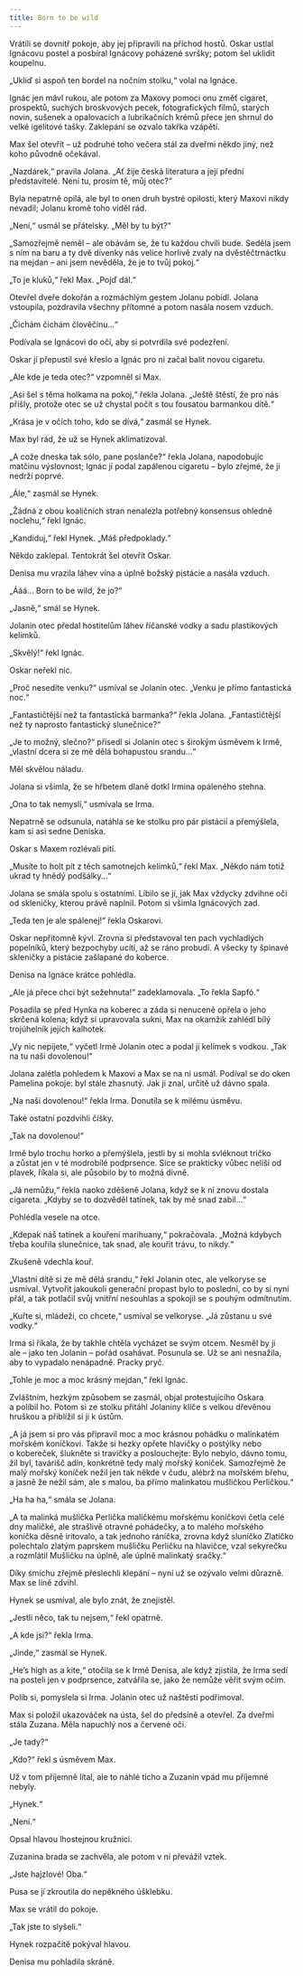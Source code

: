 ```yaml
---
title: Born to be wild
---
```


Vrátili se dovnitř pokoje, aby jej připravili na příchod hostů. Oskar ustlal Ignácovu postel a posbíral Ignácovy poházené svršky; potom šel uklidit koupelnu.

  

„Ukliď si aspoň ten bordel na nočním stolku,“ volal na Ignáce.

Ignác jen mávl rukou, ale potom za Maxovy pomoci onu změť cigaret, prospektů, suchých broskvových pecek, fotografických filmů, starých novin, sušenek a opalovacích a lubrikačních krémů přece jen shrnul do velké igelitové tašky. Zaklepání se ozvalo takřka vzápětí.

Max šel otevřít – už podruhé toho večera stál za dveřmi někdo jiný, než koho původně očekával.

„Nazdárek,“ pravila Jolana. „Ať žije česká literatura a její přední představitelé. Není tu, prosím tě, můj otec?“

Byla nepatrně opilá, ale byl to onen druh bystré opilosti, který Maxovi nikdy nevadil; Jolanu kromě toho viděl rád.

„Není,“ usmál se přátelsky. „Měl by tu být?“

„Samozřejmě neměl – ale obávám se, že tu každou chvíli bude. Seděla jsem s ním na baru a ty dvě dívenky nás velice horlivě zvaly na dvěstěčtrnáctku na mejdan – ani jsem nevěděla, že je to tvůj pokoj.“

„To je kluků,“ řekl Max. „Pojď dál.“

Otevřel dveře dokořán a rozmáchlým gestem Jolanu pobídl. Jolana vstoupila, pozdravila všechny přítomné a potom nasála nosem vzduch.

„Čichám čichám člověčinu…“

Podívala se Ignácovi do očí, aby si potvrdila své podezření.

Oskar jí přepustil své křeslo a Ignác pro ni začal balit novou cigaretu.

„Ale kde je teda otec?“ vzpomněl si Max.

„Asi šel s těma holkama na pokoj,“ řekla Jolana. „Ještě štěstí, že pro nás přišly, protože otec se už chystal počít s tou fousatou barmankou dítě.“

„Krása je v očích toho, kdo se dívá,“ zasmál se Hynek.

Max byl rád, že už se Hynek aklimatizoval.

„A cože dneska tak sólo, pane poslanče?“ řekla Jolana, napodobujíc matčinu výslovnost; Ignác jí podal zapálenou cigaretu – bylo zřejmé, že ji nedrží poprvé.

„Ále,“ zasmál se Hynek.

„Žádná z obou koaličních stran nenalezla potřebný konsensus ohledně noclehu,“ řekl Ignác.

„Kandiduj,“ řekl Hynek. „Máš předpoklady.“

Někdo zaklepal. Tentokrát šel otevřít Oskar.

Denisa mu vrazila láhev vína a úplně božský pistácie a nasála vzduch.

„Ááá… Born to be wild, že jo?“

„Jasně,“ smál se Hynek.

Jolanin otec předal hostitelům láhev říčanské vodky a sadu plastikových kelímků.

„Skvělý!“ řekl Ignác.

Oskar neřekl nic.

„Proč nesedíte venku?“ usmíval se Jolanin otec. „Venku je přímo fantastická noc.“

„Fantastičtější než ta fantastická barmanka?“ řekla Jolana. „Fan­tastičtější než ty naprosto fantastický slunečnice?“

„Je to možný, slečno?“ přisedl si Jolanin otec s širokým úsměvem k Irmě, „vlastní dcera si ze mě dělá bohapustou srandu…“

Měl skvělou náladu.

Jolana si všimla, že se hřbetem dlaně dotkl Irmina opáleného stehna.

„Ona to tak nemyslí,“ usmívala se Irma.

Nepatrně se odsunula, natáhla se ke stolku pro pár pistácií a přemýšlela, kam si asi sedne Deniska.

Oskar s Maxem rozlévali pití.

„Musíte to holt pít z těch samotnejch kelímků,“ řekl Max. „Někdo nám totiž ukrad ty hnědý podšálky…“

Jolana se smála spolu s ostatními. Líbilo se jí, jak Max vždycky zdvihne oči od skleničky, kterou právě naplnil. Potom si všimla Ignácových zad.

„Teda ten je ale spálenej!“ řekla Oskarovi.

Oskar nepřítomně kývl. Zrovna si představoval ten pach vychladlých popelníků, který bezpochyby ucítí, až se ráno probudí. A všecky ty špinavé skleničky a pistácie zašlapané do koberce.

Denisa na Ignáce krátce pohlédla.

„Ale já přece chci být sežehnuta!“ zadeklamovala. „To řekla Sapfó.“

Posadila se před Hynka na koberec a záda si nenuceně opřela o jeho skrčená kolena; když si upravovala sukni, Max na okamžik zahlédl bílý trojúhelník jejích kalhotek.

„Vy nic nepijete,“ vyčetl Irmě Jolanin otec a podal jí kelímek s vodkou. „Tak na tu naši dovolenou!“

Jolana zalétla pohledem k Maxovi a Max se na ni usmál. Podíval se do oken Pamelina pokoje: byl stále zhasnutý. Jak ji znal, určitě už dávno spala.

„Na naši dovolenou!“ řekla Irma. Donutila se k milému úsměvu.

Také ostatní pozdvihli číšky.

„Tak na dovolenou!“

Irmě bylo trochu horko a přemýšlela, jestli by si mohla svléknout tričko a zůstat jen v té modrobílé podprsence. Sice se prakticky vůbec neliší od plavek, říkala si, ale působilo by to možná divně.

„Já nemůžu,“ řekla naoko zděšeně Jolana, když se k ní znovu dostala cigareta. „Kdyby se to dozvěděl tatínek, tak by mě snad zabil…“

Pohlédla vesele na otce.

„Kdepak náš tatínek a kouření marihuany,“ pokračovala. „Možná kdybych třeba kouřila slunečnice, tak snad, ale kouřit trávu, to nikdy.“

Zkušeně vdechla kouř.

„Vlastní dítě si ze mě dělá srandu,“ řekl Jolanin otec, ale velkoryse se usmíval. Vytvořit jakoukoli generační propast bylo to poslední, co by si nyní přál, a tak potlačil svůj vnitřní nesouhlas a spokojil se s pouhým odmítnutím.

„Kuřte si, mládeži, co chcete,“ usmíval se velkoryse. „Já zůstanu u své vodky.“

Irma si říkala, že by takhle chtěla vycházet se svým otcem. Nesměl by ji ale – jako ten Jolanin – pořád osahávat. Posunula se. Už se ani nesnažila, aby to vypadalo nenápadně. Pracky pryč.

„Tohle je moc a moc krásný mejdan,“ řekl Ignác.

Zvláštním, hezkým způsobem se zasmál, objal protestujícího Oskara a políbil ho. Potom si ze stolku přitáhl Jolaniny klíče s velkou dřevěnou hruškou a přiblížil si ji k ústům.

„A já jsem si pro vás připravil moc a moc krásnou pohádku o malinkatém mořském koníčkovi. Takže si hezky opřete hlavičky o postýlky nebo o kobereček, šlukněte si travičky a poslouchejte: Bylo nebylo, dávno tomu, žil byl, tavárišč adín, konkrétně tedy malý mořský koníček. Samozřejmě že malý mořský koníček nežil jen tak někde v čudu, alébrž na mořském břehu, a jasně že nežil sám, ale s malou, ba přímo malinkatou mušličkou Perličkou.“

„Ha ha ha,“ smála se Jolana.

„A ta malinká mušlička Perlička maličkému mořskému koníčkovi četla celé dny maličké, ale strašlivě otravné pohádečky, a to malého mořského koníčka děsně iritovalo, a tak jednoho ráníčka, zrovna když sluníčko Zlatíčko polechtalo zlatým paprskem mušličku Perličku na hlavičce, vzal sekyrečku a rozmlátil Mušličku na úplně, ale úplně malinkatý sračky.“

Díky smíchu zřejmě přeslechli klepání – nyní už se ozývalo velmi důrazně. Max se líně zdvihl.

Hynek se usmíval, ale bylo znát, že znejistěl.

„Jestli něco, tak tu nejsem,“ řekl opatrně.

„A kde jsi?“ řekla Irma.

„Jinde,“ zasmál se Hynek.

„He’s high as a kite,“ otočila se k Irmě Denisa, ale když zjistila, že Irma sedí na posteli jen v podprsence, zatvářila se, jako že nemůže věřit svým očím.

Polib si, pomyslela si Irma. Jolanin otec už naštěstí podřimoval.

Max si položil ukazováček na ústa, šel do předsíně a otevřel. Za dveřmi stála Zuzana. Měla napuchlý nos a červené oči.

„Je tady?“

„Kdo?“ řekl s úsměvem Max.

Už v tom příjemně lítal, ale to náhlé ticho a Zuzanin vpád mu příjemné nebyly.

„Hynek.“

„Není.“

Opsal hlavou lhostejnou kružnici.

Zuzanina brada se zachvěla, ale potom v ní převážil vztek.

„Jste hajzlové! Oba.“

Pusa se jí zkroutila do nepěkného úšklebku.

Max se vrátil do pokoje.

„Tak jste to slyšeli.“

Hynek rozpačitě pokýval hlavou.

Denisa mu pohladila skráně.
